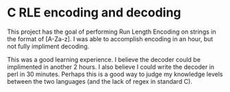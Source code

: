 # C RLE encoding and decoding

This project has the goal of performing Run Length Encoding on strings in the format of [A-Za-z].  I was able to accomplish encoding in an hour, but not fully impliment decoding.

This was a good learning experience.  I believe the decoder could be implimented in another 2 hours.  I also believe I could write the decoder in perl in 30 minutes.  Perhaps this is a good way to judge my knowledge levels between the two languages (and the lack of regex in standard C).

